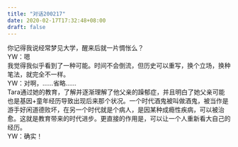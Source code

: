```yaml
---
title: "对话200217"
date: 2020-02-17T17:32:48+08:00
draft: false
---
```


你记得我说经常梦见大学，醒来后就一片惆怅么？  
YW：嗯  
我觉得我似乎看到了一种可能。时间不会倒流，但历史可以重写，换个立场，换种笔法，就完全不一样。  
YW：对啊，……省略……  
Tara通过她的教育，了解并逐渐理解了他父亲的躁郁症，并且明白了她父亲可能也是基因+童年经历导致出现后来那个状况。一个时代酒鬼被叫做酒鬼，被当作是游手好闲道德败坏，在另一个时代就是个病人，是因某种成瘾性疾病，可以被治愈。这就是教育带来的时代进步。更直接的作用是，可以让一个人重新看大自己的经历。  
YW：确实！